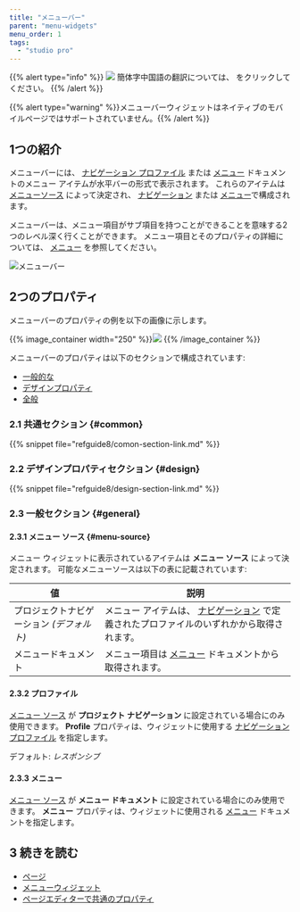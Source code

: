 ```yaml
---
title: "メニューバー"
parent: "menu-widgets"
menu_order: 1
tags:
  - "studio pro"
---
```


{{% alert type="info" %}}
<img src="attachments/chinese-translation/china.png" style="display: inline-block; margin: 0" /> 簡体字中国語の翻訳については、 [<unk> <unk> <unk>](https://cdn.mendix.tencent-cloud.com/documentation/refguide8/menu-bar.pdf) をクリックしてください。
{{% /alert %}}

{{% alert type="warning" %}}メニューバーウィジェットはネイティブのモバイルページではサポートされていません。{{% /alert %}}

## 1つの紹介

メニューバーには、 [ナビゲーション プロファイル](navigation#profiles) または [メニュー](menu) ドキュメントのメニュー アイテムが水平バーの形式で表示されます。 これらのアイテムは [メニューソース](#menu-source) によって決定され、 [ナビゲーション](navigation) または [メニュー](menu)で構成されます。

メニューバーは、メニュー項目がサブ項目を持つことができることを意味する2つのレベル深く行くことができます。 メニュー項目とそのプロパティの詳細については、 [メニュー](menu) を参照してください。

![メニューバー](attachments/menu-widgets/menu-bar.png)

## 2つのプロパティ

メニューバーのプロパティの例を以下の画像に示します。

{{% image_container width="250" %}}![](attachments/menu-widgets/menu-bar-properties.png)
{{% /image_container %}}

メニューバーのプロパティは以下のセクションで構成されています:

* [一般的な](#common)
* [デザインプロパティ](#design)
* [全般](#general)

### 2.1 共通セクション {#common}

{{% snippet file="refguide8/comon-section-link.md" %}}

### 2.2 デザインプロパティセクション {#design}

{{% snippet file="refguide8/design-section-link.md" %}}

### 2.3 一般セクション {#general}

#### 2.3.1 メニュー ソース {#menu-source}

メニュー ウィジェットに表示されているアイテムは **メニュー ソース** によって決定されます。 可能なメニューソースは以下の表に記載されています:

| 値                        | 説明                                                                    |
| ------------------------ | --------------------------------------------------------------------- |
| プロジェクトナビゲーション  *(デフォルト)* | メニュー アイテムは、 [ナビゲーション](navigation#profiles) で定義されたプロファイルのいずれかから取得されます。 |
| メニュードキュメント               | メニュー項目は [メニュー](menu) ドキュメントから取得されます。                                  |

#### 2.3.2 プロファイル

[メニュー ソース](#menu-source) が **プロジェクト ナビゲーション** に設定されている場合にのみ使用できます。 **Profile** プロパティは、ウィジェットに使用する [ナビゲーション プロファイル](navigation#profiles) を指定します。

デフォルト: *レスポンシブ*

#### 2.3.3 メニュー

[メニュー ソース](#menu-source) が **メニュー ドキュメント** に設定されている場合にのみ使用できます。 **メニュー** プロパティは、ウィジェットに使用される [メニュー](menu) ドキュメントを指定します。

## 3 続きを読む

* [ページ](page)
* [メニューウィジェット](menu-widgets)
* [ページエディターで共通のプロパティ](common-widget-properties)
